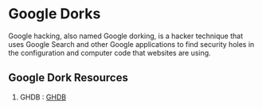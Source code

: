 # Google Dorks
  
  Google hacking, also named Google dorking, is a hacker technique that uses Google Search and other Google applications to find security holes in the configuration and computer code that websites are using.

## Google Dork Resources
   1. GHDB : <a href="https://www.exploit-db.com/google-hacking-database">GHDB</a>